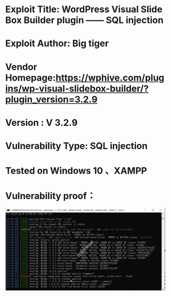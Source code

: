 # Exploit Title: WordPress Visual Slide Box Builder plugin ——  SQL injection
# Exploit Author: Big tiger
# Vendor Homepage:https://wphive.com/plugins/wp-visual-slidebox-builder/?plugin_version=3.2.9
# Version :  V 3.2.9
# Vulnerability Type: SQL injection
# Tested on Windows 10 、XAMPP
# Vulnerability proof：  
![image](https://github.com/BigTiger2020/2022/blob/main/WordPress%20Visual%20Slide%20Box%20Builder%20plugin%20sql.gif)  
